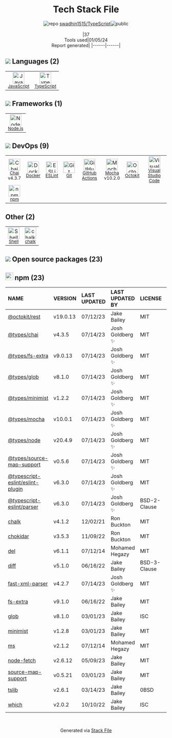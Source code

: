 <!--
&lt;--- Readme.md Snippet without images Start ---&gt;
## Tech Stack
swadhin1515/TypeScript is built on the following main stack:

- [Mocha](http://mochajs.org/) – Javascript Testing Framework
- [Node.js](http://nodejs.org/) – Frameworks (Full Stack)
- [JavaScript](https://developer.mozilla.org/en-US/docs/Web/JavaScript) – Languages
- [TypeScript](http://www.typescriptlang.org) – Languages
- [Chai](http://chaijs.com/) – Javascript Testing Framework
- [ESLint](http://eslint.org/) – Code Review
- [Visual Studio Code](https://code.visualstudio.com/) – Text Editor
- [Shell](https://en.wikipedia.org/wiki/Shell_script) – Shells
- [Octokit](https://github.com/octokit/octokit.net) – Tools for GitHub
- [GitHub Actions](https://github.com/features/actions) – Continuous Integration
- [Docker](https://www.docker.com/) – Virtual Machine Platforms & Containers

Full tech stack [here](/techstack.md)

&lt;--- Readme.md Snippet without images End ---&gt;

&lt;--- Readme.md Snippet with images Start ---&gt;
## Tech Stack
swadhin1515/TypeScript is built on the following main stack:

- <img width='25' height='25' src='https://img.stackshare.io/service/832/mocha.png' alt='Mocha'/> [Mocha](http://mochajs.org/) – Javascript Testing Framework
- <img width='25' height='25' src='https://img.stackshare.io/service/1011/n1JRsFeB_400x400.png' alt='Node.js'/> [Node.js](http://nodejs.org/) – Frameworks (Full Stack)
- <img width='25' height='25' src='https://img.stackshare.io/service/1209/javascript.jpeg' alt='JavaScript'/> [JavaScript](https://developer.mozilla.org/en-US/docs/Web/JavaScript) – Languages
- <img width='25' height='25' src='https://img.stackshare.io/service/1612/bynNY5dJ.jpg' alt='TypeScript'/> [TypeScript](http://www.typescriptlang.org) – Languages
- <img width='25' height='25' src='https://img.stackshare.io/service/1725/chai.png' alt='Chai'/> [Chai](http://chaijs.com/) – Javascript Testing Framework
- <img width='25' height='25' src='https://img.stackshare.io/service/3337/Q4L7Jncy.jpg' alt='ESLint'/> [ESLint](http://eslint.org/) – Code Review
- <img width='25' height='25' src='https://img.stackshare.io/service/4202/Visual_Studio_Code_logo.png' alt='Visual Studio Code'/> [Visual Studio Code](https://code.visualstudio.com/) – Text Editor
- <img width='25' height='25' src='https://img.stackshare.io/service/4631/default_c2062d40130562bdc836c13dbca02d318205a962.png' alt='Shell'/> [Shell](https://en.wikipedia.org/wiki/Shell_script) – Shells
- <img width='25' height='25' src='https://img.stackshare.io/service/9827/octokit-dotnet_2.png' alt='Octokit'/> [Octokit](https://github.com/octokit/octokit.net) – Tools for GitHub
- <img width='25' height='25' src='https://img.stackshare.io/service/11563/actions.png' alt='GitHub Actions'/> [GitHub Actions](https://github.com/features/actions) – Continuous Integration
- <img width='25' height='25' src='https://img.stackshare.io/service/586/n4u37v9t_400x400.png' alt='Docker'/> [Docker](https://www.docker.com/) – Virtual Machine Platforms & Containers

Full tech stack [here](/techstack.md)

&lt;--- Readme.md Snippet with images End ---&gt;
-->
<div align="center">

# Tech Stack File
![](https://img.stackshare.io/repo.svg "repo") [swadhin1515/TypeScript](https://github.com/swadhin1515/TypeScript)![](https://img.stackshare.io/public_badge.svg "public")
<br/><br/>
|37<br/>Tools used|01/05/24 <br/>Report generated|
|------|------|
</div>

## <img src='https://img.stackshare.io/languages.svg'/> Languages (2)
<table><tr>
  <td align='center'>
  <img width='36' height='36' src='https://img.stackshare.io/service/1209/javascript.jpeg' alt='JavaScript'>
  <br>
  <sub><a href="https://developer.mozilla.org/en-US/docs/Web/JavaScript">JavaScript</a></sub>
  <br>
  <sub></sub>
</td>

<td align='center'>
  <img width='36' height='36' src='https://img.stackshare.io/service/1612/bynNY5dJ.jpg' alt='TypeScript'>
  <br>
  <sub><a href="http://www.typescriptlang.org">TypeScript</a></sub>
  <br>
  <sub></sub>
</td>

</tr>
</table>

## <img src='https://img.stackshare.io/frameworks.svg'/> Frameworks (1)
<table><tr>
  <td align='center'>
  <img width='36' height='36' src='https://img.stackshare.io/service/1011/n1JRsFeB_400x400.png' alt='Node.js'>
  <br>
  <sub><a href="http://nodejs.org/">Node.js</a></sub>
  <br>
  <sub></sub>
</td>

</tr>
</table>

## <img src='https://img.stackshare.io/devops.svg'/> DevOps (9)
<table><tr>
  <td align='center'>
  <img width='36' height='36' src='https://img.stackshare.io/service/1725/chai.png' alt='Chai'>
  <br>
  <sub><a href="http://chaijs.com/">Chai</a></sub>
  <br>
  <sub>v4.3.7</sub>
</td>

<td align='center'>
  <img width='36' height='36' src='https://img.stackshare.io/service/586/n4u37v9t_400x400.png' alt='Docker'>
  <br>
  <sub><a href="https://www.docker.com/">Docker</a></sub>
  <br>
  <sub></sub>
</td>

<td align='center'>
  <img width='36' height='36' src='https://img.stackshare.io/service/3337/Q4L7Jncy.jpg' alt='ESLint'>
  <br>
  <sub><a href="http://eslint.org/">ESLint</a></sub>
  <br>
  <sub></sub>
</td>

<td align='center'>
  <img width='36' height='36' src='https://img.stackshare.io/service/1046/git.png' alt='Git'>
  <br>
  <sub><a href="http://git-scm.com/">Git</a></sub>
  <br>
  <sub></sub>
</td>

<td align='center'>
  <img width='36' height='36' src='https://img.stackshare.io/service/11563/actions.png' alt='GitHub Actions'>
  <br>
  <sub><a href="https://github.com/features/actions">GitHub Actions</a></sub>
  <br>
  <sub></sub>
</td>

<td align='center'>
  <img width='36' height='36' src='https://img.stackshare.io/service/832/mocha.png' alt='Mocha'>
  <br>
  <sub><a href="http://mochajs.org/">Mocha</a></sub>
  <br>
  <sub>v10.2.0</sub>
</td>

<td align='center'>
  <img width='36' height='36' src='https://img.stackshare.io/service/9827/octokit-dotnet_2.png' alt='Octokit'>
  <br>
  <sub><a href="https://github.com/octokit/octokit.net">Octokit</a></sub>
  <br>
  <sub></sub>
</td>

<td align='center'>
  <img width='36' height='36' src='https://img.stackshare.io/service/4202/Visual_Studio_Code_logo.png' alt='Visual Studio Code'>
  <br>
  <sub><a href="https://code.visualstudio.com/">Visual Studio Code</a></sub>
  <br>
  <sub></sub>
</td>

</tr>
<tr>
  <td align='center'>
  <img width='36' height='36' src='https://img.stackshare.io/service/1120/lejvzrnlpb308aftn31u.png' alt='npm'>
  <br>
  <sub><a href="https://www.npmjs.com/">npm</a></sub>
  <br>
  <sub></sub>
</td>

</tr>
</table>

## Other (2)
<table><tr>
  <td align='center'>
  <img width='36' height='36' src='https://img.stackshare.io/service/4631/default_c2062d40130562bdc836c13dbca02d318205a962.png' alt='Shell'>
  <br>
  <sub><a href="https://en.wikipedia.org/wiki/Shell_script">Shell</a></sub>
  <br>
  <sub></sub>
</td>

<td align='center'>
  <img width='36' height='36' src='https://img.stackshare.io/service/8072/13122722.png' alt='chalk'>
  <br>
  <sub><a href="https://github.com/chalk/chalk">chalk</a></sub>
  <br>
  <sub></sub>
</td>

</tr>
</table>


## <img src='https://img.stackshare.io/group.svg' /> Open source packages (23)</h2>

## <img width='24' height='24' src='https://img.stackshare.io/service/1120/lejvzrnlpb308aftn31u.png'/> npm (23)

|NAME|VERSION|LAST UPDATED|LAST UPDATED BY|LICENSE|VULNERABILITIES|
|:------|:------|:------|:------|:------|:------|
|[@octokit/rest](https://www.npmjs.com/@octokit/rest)|v19.0.13|07/12/23|Jake Bailey |MIT|N/A|
|[@types/chai](https://www.npmjs.com/@types/chai)|v4.3.5|07/14/23|Josh Goldberg ✨ |MIT|N/A|
|[@types/fs-extra](https://www.npmjs.com/@types/fs-extra)|v9.0.13|07/14/23|Josh Goldberg ✨ |MIT|N/A|
|[@types/glob](https://www.npmjs.com/@types/glob)|v8.1.0|07/14/23|Josh Goldberg ✨ |MIT|N/A|
|[@types/minimist](https://www.npmjs.com/@types/minimist)|v1.2.2|07/14/23|Josh Goldberg ✨ |MIT|N/A|
|[@types/mocha](https://www.npmjs.com/@types/mocha)|v10.0.1|07/14/23|Josh Goldberg ✨ |MIT|N/A|
|[@types/node](https://www.npmjs.com/@types/node)|v20.4.9|07/14/23|Josh Goldberg ✨ |MIT|N/A|
|[@types/source-map-support](https://www.npmjs.com/@types/source-map-support)|v0.5.6|07/14/23|Josh Goldberg ✨ |MIT|N/A|
|[@typescript-eslint/eslint-plugin](https://www.npmjs.com/@typescript-eslint/eslint-plugin)|v6.3.0|07/14/23|Josh Goldberg ✨ |MIT|N/A|
|[@typescript-eslint/parser](https://www.npmjs.com/@typescript-eslint/parser)|v6.3.0|07/14/23|Josh Goldberg ✨ |BSD-2-Clause|N/A|
|[chalk](https://www.npmjs.com/chalk)|v4.1.2|12/02/21|Ron Buckton |MIT|N/A|
|[chokidar](https://www.npmjs.com/chokidar)|v3.5.3|11/09/22|Ron Buckton |MIT|N/A|
|[del](https://www.npmjs.com/del)|v6.1.1|07/12/14|Mohamed Hegazy |MIT|N/A|
|[diff](https://www.npmjs.com/diff)|v5.1.0|06/16/22|Jake Bailey |BSD-3-Clause|N/A|
|[fast-xml-parser](https://www.npmjs.com/fast-xml-parser)|v4.2.7|07/14/23|Josh Goldberg ✨ |MIT|N/A|
|[fs-extra](https://www.npmjs.com/fs-extra)|v9.1.0|06/16/22|Jake Bailey |MIT|N/A|
|[glob](https://www.npmjs.com/glob)|v8.1.0|03/01/23|Jake Bailey |ISC|N/A|
|[minimist](https://www.npmjs.com/minimist)|v1.2.8|03/01/23|Jake Bailey |MIT|N/A|
|[ms](https://www.npmjs.com/ms)|v2.1.2|07/12/14|Mohamed Hegazy |MIT|N/A|
|[node-fetch](https://www.npmjs.com/node-fetch)|v2.6.12|05/09/23|Jake Bailey |MIT|N/A|
|[source-map-support](https://www.npmjs.com/source-map-support)|v0.5.21|03/01/23|Jake Bailey |MIT|N/A|
|[tslib](https://www.npmjs.com/tslib)|v2.6.1|03/14/23|Jake Bailey |0BSD|N/A|
|[which](https://www.npmjs.com/which)|v2.0.2|10/10/22|Jake Bailey |ISC|N/A|

<br/>
<div align='center'>

Generated via [Stack File](https://github.com/marketplace/stack-file)
